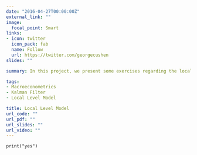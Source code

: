 ```yaml
---
date: "2016-04-27T00:00:00Z"
external_link: ""
image:
  focal_point: Smart
links:
- icon: twitter
  icon_pack: fab
  name: Follow
  url: https://twitter.com/georgecushen
slides: ""

summary: In this project, we present some exercises regarding the local level model. Moreover, we quickly discuss the pile-up problem that might occur with small sample sizes in maximum likelihood estimation.

tags:
- Macroeconometrics
- Kalman Filter
- Local Level Model

title: Local Level Model
url_code: ""
url_pdf: ""
url_slides: ""
url_video: ""
---
```



```{r, include  = FALSE}
print("yes")
```

